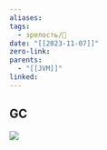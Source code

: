 ```yaml
---
aliases: 
tags:
  - зрелость/🌱
date: "[[2023-11-07]]"
zero-link: 
parents:
  - "[[JVM]]"
linked:
---
```

## GC
![](Pasted%20image%2020231107213326.png)